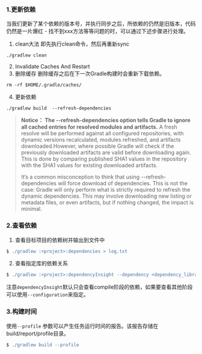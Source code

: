 ### 1.更新依赖
当我们更新了某个依赖的版本号，并执行同步之后，所依赖的仍然是旧版本，代码仍然是一片爆红 - 找不到xxx方法等等问题的时，可以通过下述步骤进行处理。

1. clean大法
	即先执行clean命令，然后再重新sync
``` shell
./gradlew clean
```
2. Invalidate Caches And Restart
3. 删除缓存
删除缓存之后在下一次Gradle构建时会重新下载依赖。
``` shell
rm -rf $HOME/.gradle/caches/
```
4. 更新依赖
``` shell
./gradlew build  --refresh-dependencies
```

> **Notice：**
> **The --refresh-dependencies option tells Gradle to ignore all cached entries for resolved modules and artifacts.** A fresh resolve will be performed against all configured repositories, with dynamic versions recalculated, modules refreshed, and artifacts downloaded.However, where possible Gradle will check if the previously downloaded artifacts are valid before downloading again. This is done by comparing published SHA1 values in the repository with the SHA1 values for existing downloaded artifacts.
> 
>It’s a common misconception to think that using --refresh-dependencies will force download of dependencies. This is not the case: Gradle will only perform what is strictly required to refresh the dynamic dependencies. This may involve downloading new listing or metadata files, or even artifacts, but if nothing changed, the impact is minimal.
>


### 2.查看依赖
1. 查看目标项目的依赖树并输出到文件中
```groovy
$ ./gradlew :<project>:dependencies > log.txt
```

2. 查看指定库的依赖关系
```groovy
$ ./gradlew :<project>:dependencyInsight --dependency <dependency_library> --configuration compile
```

注意`dependencyInsight`默认只会查看compile阶段的依赖，如果要查看其他阶段可以使用`--configuration`来指定。

### 3.构建时间
使用`--profile`  参数可以产生任务运行时间的报告。该报告存储在build/report/profile目录。
```groovy
$ ./gradlew build --profile
```
 